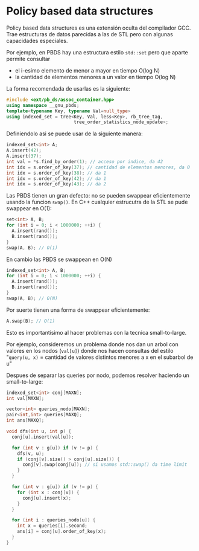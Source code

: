 # Policy based data structures

Policy based data structures es una extensión oculta del compilador GCC. Trae estructuras de datos parecidas a las de STL pero con algunas capacidades especiales.

Por ejemplo, en PBDS hay una estructura estilo `std::set` pero que aparte permite consultar

- el i-esimo elemento de menor a mayor en tiempo O(log N)
- la cantidad de elementos menores a un valor en tiempo O(log N)

La forma recomendada de usarlas es la siguiente:

```c++
#include <ext/pb_ds/assoc_container.hpp> 
using namespace __gnu_pbds;
template<typename Key, typename Val=null_type>
using indexed_set = tree<Key, Val, less<Key>, rb_tree_tag,
                         tree_order_statistics_node_update>;
```

Definiendolo asi se puede usar de la siguiente manera:

```c++
indexed_set<int> A;
A.insert(42);
A.insert(37);
int val = *s.find_by_order(1); // acceso por indice, da 42
int idx = s.order_of_key(37); // cantidad de elementos menores, da 0
int idx = s.order_of_key(38); // da 1
int idx = s.order_of_key(42); // da 1
int idx = s.order_of_key(43); // da 2
```

Las PBDS tienen un gran defecto: no se pueden swappear eficientemente usando la funcion `swap()`. En C++ cualquier estrucutra de la STL se pude swappear en O(1):

```c++
set<int> A, B;
for (int i = 0; i < 1000000; ++i) {
  A.insert(rand());
  B.insert(rand());
}
swap(A, B); // O(1)
```

En cambio las PBDS se swappean en O(N)

```c++
indexed_set<int> A, B;
for (int i = 0; i < 1000000; ++i) {
  A.insert(rand());
  B.insert(rand());
}
swap(A, B); // O(N)
```

Por suerte tienen una forma de swappear eficientemente:

```c++
A.swap(B); // O(1)
```

Esto es importantisimo al hacer problemas con la tecnica small-to-large.

Por ejemplo, consideremos un problema donde nos dan un arbol con valores en los nodos (`val[u]`) donde nos hacen consultas del estilo "`query(u, x)` = cantidad de valores distintos menores a x en el subarbol de u"

Despues de separar las queries por nodo, podemos resolver haciendo un small-to-large:

```c++
indexed_set<int> conj[MAXN];
int val[MAXN];

vector<int> queries_nodo[MAXN];
pair<int,int> queries[MAXQ];
int ans[MAXQ];

void dfs(int u, int p) {
  conj[u].insert(val[u]);

  for (int v : g[u]) if (v != p) {
    dfs(v, u);
    if (conj[v].size() > conj[u].size()) {
      conj[v].swap(conj[u]); // si usamos std::swap() da time limit
    }
  }

  for (int v : g[u]) if (v != p) {
    for (int x : conj[v]) {
      conj[u].insert(x);
    }
  }

  for (int i : queries_nodo[u]) {
    int x = queries[i].second;
    ans[i] = conj[u].order_of_key(x);
  }
}
```
